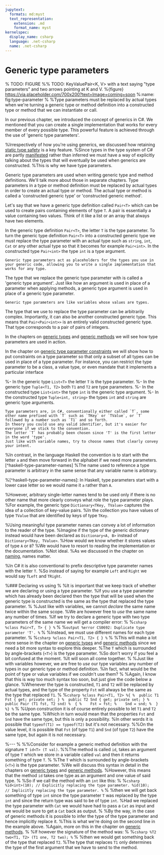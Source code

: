 ```yaml
---
jupytext:
  formats: md:myst
  text_representation:
    extension: .md
    format_name: myst
kernelspec:
  display_name: csharp
  language: .net-csharp
  name: .net-csharp
---
```


# Generic type parameters


% TODO: FIGURE
%% TODO: KeyValuePair<K, V> with a text saying "type parameters" and two arrows pointing at K and V.
%{figure} https://via.placeholder.com/700x200?text=Image+coming+soon
%:name: fig:type-parameter
%
%Type parameters must be replaced by actual types when we're turning a generic type or method definition into a constructed type or method that we can instantiate or call.

In our previous chapter, we introduced the concept of generics in C#. We mentioned that you can create a single implementation that works for every member of every possible type. This powerful feature is achieved through the use of 'generic type parameters'.

%Irrespectively of how you're using generics, we discussed how retaining [static type safety](type-safety) is a key feature.
%Since types in the type system of C# are partly [manifested](manifested-vs-inferred) rather than inferred we must have a way of explicitly talking about the types that will eventually be used when generics are constructed.
%This is why we have type parameters.

Generic type parameters are used when writing generic type and method definitions. We'll talk more about those in separate chapters.
Type parameters in a type or method definition must be replaced by actual types in order to create an actual type or method.
The actual type or method is called a 'constructed generic type' or 'constructed generic method'.

Let's say that we have a generic type definition called `Pair<T>` which can be used to create pairs containing elements of type `T`.
A pair is essentially a value containing two values. Think of it like a list or an array that always have two elements.

In the generic type definition `Pair<T>`, the letter `T` is the type parameter.
To turn the generic type definition `Pair<T>` into a constructed generic type we must replace the type parameter with an actual type such as `string`, `int`, `Cat` or any other actual type so that it becomes for example `Pair<int>`.
In the constructed type `Pair<int>` the type `int` is a type argument.

```{admonition} Key point
Generic type parameters act as placeholders for the types you use in your generic code, allowing you to write a single implementation that works for any type.
```

The type that we replace the generic type parameter with is called a 'generic type argument'. Just like how an argument is used in place of a parameter when applying methods, a generic type argument is used in place of a generic type parameter.

```{hint}
Generic type parameters are like variables whose values are types.
```

The type that we use to replace the type parameter can be arbitrarily complex.
Importantly, it can also be another constructed generic type.
This means that `Pair<Pair<int>>` is an entirely valid constructed generic type.
That type corresponds to a pair of pairs of integers.

In the chapters on [generic types](generic-types) and [generic methods](generic-methods) we will see how type parameters are used in action.

In the chapter on [generic type parameter constraints](type-parameter-constraints) we will show how to put constraints on a type parameter so that only a subset of all types can be used in place of a type parameter.
For instance, you can restrict the type parameter to be a class, a value type, or even mandate that it implements a particular interface

%- In the generic type `List<T>` the letter `T` is the type parameter.
%- In the generic type `Tuple<T1, T2>` both `T1` and `T2` are type parameters.
%- In the constructed type `List<int>` the type `int` is the generic type argument.
%- In the constructed type `Tuple<int, string>` the types `int` and `string` are generic type arguments.

```{note}
Type parameters are, in C#, conventionally either called `T`, some other name prefixed with `T` such as `TKey` or `TValue`, or `T` followed by a number such as `T1` and so forth.
In theory you could use any valid identifier, but it's easier for everyone if we stick to the convention.
The letter `T` has probably been chosen since 'T' is the first letter in the word 'type'.
Just like with variable names, try to choose names that clearly convey your intent.
```

%In contrast, in the language Haskell the convention is to start with the letter `a` and then move forward in the alphabet if we need more parameters.[^haskell-type-parameter-names]
%The name used to reference a type parameter is arbitrary in the same sense that any variable name is arbitrary.

%[^haskell-type-parameter-names]: In Haskell, type parameters start with a lower case letter so we would name it `a` rather than `A`.

%However, arbitrary single-letter names tend to be used only if there is no other name that more clearly conveys what role the type parameter plays.
%For example, the generic type `Dictionary<TKey, TValue>` captures the idea of a collection of key-value pairs.
%In the collection you have values of type `TValue` that are identified by keys of type `TKey`.

%Using meaningful type parameter names can convey a lot of information to the reader of the type.
%Imagine if the type of the generic dictionary instead would have been declared as `Dictionary<A, B>` instead of `Dictionary<TKey, TValue>`.
%How would we know whether it stores values of type `A` or `B`?
%We would have to resort to reading the implementation or the documentation.
%Not ideal.
%As we discussed in the chapter on [naming](naming), names matter.

%In C# it is also conventional to prefix descriptive type parameter names with the letter `T`.
%So instead of saying for example `Left` and `Right` we would say `TLeft` and `TRight`.


%### Declaring vs using
%
%It is important that we keep track of whether we are declaring or using a type parameter.
%If you use a type parameter which has already been declared then the type that will be used when the generic type is constructed is the same as the type that replaced the type parameter.
%
%Just like with variables, we cannot *declare* the same name twice within the same scope.
%We are however free to *use* the same name any number of times.
%If we try to declare a generic type with two type parameters of the same name we will get a compiler error:
%
%```csharp
%class Pair<T, T> { }
%```
%
%```output
%error CS0692: Duplicate type parameter 'T'.
%```
%
%Instead, we must use different names for each type parameter.
%
%```csharp
%class Pair<T1, T2> { }
%```
%
%This will make a lot more sense in the chapter on [generic types](generic-types) and [generic methods](generic-methods) since we need a bit more syntax to explore this deeper.
%The `T` which is surrounded by angle-brackets (`<T>`) is the type parameter.
%So don't worry if you feel a bit confused at the moment.
%It will soon all come together.
%
%Just like with variables however, we are free to *use* our type variables any number of types in our generic type or method definition.
%In fact, what would be the point of type or value variables if we couldn't use them?
%
%Again, I know that this is way too much syntax too soon, but just give the code below a glance.
%Whenever the type is constructed, `T1` and `T2` will be replaced by actual types, and the type of the property `Fst` will always be the same as the type that replaced `T1`.
%
%```csharp
%class Pair<T1, T2>
%{
%  public T1 Fst { get; private set; }
%  public T2 Snd { get; private set; }
%  public Pair (T1 fst, T2 snd)
%  {
%    Fst = fst;
%    Snd = snd;
%  }
%}
%```
%
%Upon construction it is of course entirely possible to let `T1` and `T2` be the same type.
%Which in turn would mean that the properties `Fst` and `Snd` have the same type, but this is only a possibility.
%In other words it is possible that `typeof(T1) == typeof(T2)` but it's not necessary.
%%On the value level, it is possible that `Fst` (of type `T1`) and `Snd` (of type `T2`) have the same type, but again it is not necessary.

%---
%
%%Consider for example a generic method definition with the signature `T id<T> (T val)`.
%%The method is called `id`, takes an argument of type `T` which we store in a variable called `val` and then it returns something of type `T`.
%
%The `T` which is surrounded by angle-brackets (`<T>`) is the type parameter.
%We will discuss this syntax in detail in the chapters on [generic types](generic-types) and [generic methods](generic-methods).
%However, this means that the method `id` takes one type as an argument and one value of said type.
%
%So if we call the method with an `int` like this:
%
%```csharp
%id<int>(10); // Explicitly replacing the type parameter.
%id(10);      // Implicitly replacing the type parameter.
%```
%
%then we will get back something of type `int` since the type parameter `T` was replaced by the type `int` and since the return type was said to be of type `int`.
%Had we replaced the type parameter with `Cat` we would have had to pass a `Cat` as input and we would be sure to get a `Cat` back as output.
%
%By the way, in the case of generic methods it is possible to infer the type of the type parameter and hence implicitly replace it.
%This is what we're doing on the second line in the example above.
%Again, more on this in the chapter on [generic methods](generic-methods).
%
%If however the signature of the method was:
%
%```csharp
%T2 two<T1, T2> (T1 one, T2 two);
%```
%
%then we would get something back of the type that replaced `T2`.
%The type that replaces `T1` only determines the type of the first argument that we have to send to the method.

